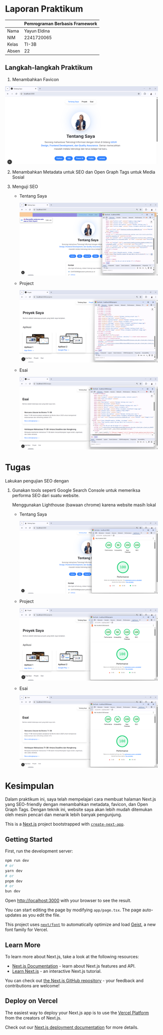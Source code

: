 # Laporan Praktikum

|        |   Pemrograman Berbasis Framework   |
|--------|------------------------------------|
|Nama    | Yayun Eldina                       |
|NIM     | 2241720065                         |
|Kelas   | TI-3B                              |
|Absen   | 22                                 |

## Langkah-langkah Praktikum

1. Menambahkan Favicon

![gambar1](/Halaman-SEO/ss/tentang.png)

2. Menambahkan Metadata untuk SEO dan Open Graph Tags untuk Media Sosial

3. Menguji SEO
    - Tentang Saya

        ![gambar1](/Halaman-SEO/ss/hal-tentang.png)

    - Project

        ![gambar1](/Halaman-SEO/ss/hal-projects.png)

    - Esai

        ![gambar1](/Halaman-SEO/ss/hal-essay.png)

# Tugas

Lakukan pengujian SEO dengan

1.	Gunakan tools seperti Google Search Console untuk memeriksa performa SEO dari suatu website.

    Menggunakan Lighthouse (bawaan chrome) karena website masih lokal

    - Tentang Saya

        ![gambar1](/Halaman-SEO/ss/tugas-tentang.png)

    - Project

        ![gambar1](/Halaman-SEO/ss/tugas-projects.png)

    - Esai

        ![gambar1](/Halaman-SEO/ss/tugas-essay.png)

# Kesimpulan
Dalam praktikum ini, saya telah mempelajari cara membuat halaman Next.js yang SEO-friendly dengan menambahkan metadata, favicon, dan Open Graph Tags. Dengan teknik ini, website saya akan lebih mudah ditemukan oleh mesin pencari dan menarik lebih banyak pengunjung.
   
    



This is a [Next.js](https://nextjs.org) project bootstrapped with [`create-next-app`](https://nextjs.org/docs/app/api-reference/cli/create-next-app).

## Getting Started

First, run the development server:

```bash
npm run dev
# or
yarn dev
# or
pnpm dev
# or
bun dev
```

Open [http://localhost:3000](http://localhost:3000) with your browser to see the result.

You can start editing the page by modifying `app/page.tsx`. The page auto-updates as you edit the file.

This project uses [`next/font`](https://nextjs.org/docs/app/building-your-application/optimizing/fonts) to automatically optimize and load [Geist](https://vercel.com/font), a new font family for Vercel.

## Learn More

To learn more about Next.js, take a look at the following resources:

- [Next.js Documentation](https://nextjs.org/docs) - learn about Next.js features and API.
- [Learn Next.js](https://nextjs.org/learn) - an interactive Next.js tutorial.

You can check out [the Next.js GitHub repository](https://github.com/vercel/next.js) - your feedback and contributions are welcome!

## Deploy on Vercel

The easiest way to deploy your Next.js app is to use the [Vercel Platform](https://vercel.com/new?utm_medium=default-template&filter=next.js&utm_source=create-next-app&utm_campaign=create-next-app-readme) from the creators of Next.js.

Check out our [Next.js deployment documentation](https://nextjs.org/docs/app/building-your-application/deploying) for more details.

